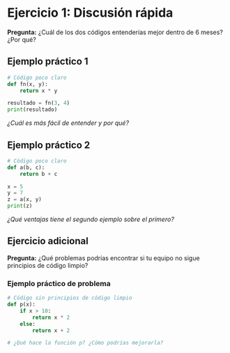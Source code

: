 # Ejercicio 1: Discusión rápida

**Pregunta:** ¿Cuál de los dos códigos entenderías mejor dentro de 6 meses? ¿Por qué?

## Ejemplo práctico 1

```python
# Código poco claro
def fn(x, y):
    return x * y

resultado = fn(3, 4)
print(resultado)
```

*¿Cuál es más fácil de entender y por qué?*

## Ejemplo práctico 2

```python
# Código poco claro
def a(b, c):
    return b + c

x = 5
y = 7
z = a(x, y)
print(z)
```

*¿Qué ventajas tiene el segundo ejemplo sobre el primero?*

## Ejercicio adicional

**Pregunta:** ¿Qué problemas podrías encontrar si tu equipo no sigue principios de código limpio?

### Ejemplo práctico de problema

```python
# Código sin principios de código limpio
def p(x):
    if x > 10:
        return x * 2
    else:
        return x + 2

# ¿Qué hace la función p? ¿Cómo podrías mejorarla?
```
